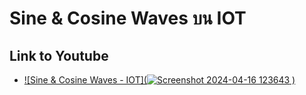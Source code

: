 # Sine & Cosine Waves บน IOT
## Link to Youtube

- [![Sine & Cosine Waves - IOT](![Screenshot 2024-04-16 123643](https://github.com/TOEYJIRAKID/SinCos-Wave-IOT/assets/167008371/8c34427e-5737-49ed-acf0-114931a58fff)
)](https://youtu.be/62LpxWNeSRU?si=wRCOofGbFV8BDC1m) 
